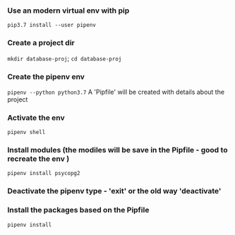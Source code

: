 ### Use an modern virtual env with pip
`pip3.7 install --user pipenv`

### Create a project dir 
`mkdir database-proj`; `cd database-proj`

### Create the pipenv env
`pipenv --python python3.7`
A 'Pipfile' will be created with details about the project

### Activate the env 
`pipenv shell`

### Install modules (the modiles will be save in the Pipfile - good to recreate the env )
`pipenv install psycopg2`

### Deactivate the pipenv type - 'exit' or the old way 'deactivate'

### Install the packages based on the Pipfile
`pipenv install`


